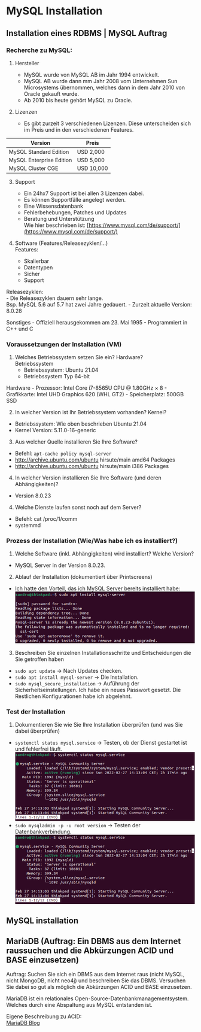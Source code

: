 # MySQL Installation
## Installation eines RDBMS | MySQL Auftrag
### Recherche zu MySQL:  
1. Hersteller
    - MySQL wurde von MySQL AB im Jahr 1994 entwickelt.  
    - MySQL AB wurde dann mm Jahr 2008 vom Unternehmen Sun Microsystems übernommen, welches dann in dem Jahr 2010 von Oracle gekauft wurde. 
    - Ab 2010 bis heute gehört MySQL zu Oracle.

2. Lizenzen
    - Es gibt zurzeit 3 verschiedenen Lizenzen. Diese unterscheiden sich im Preis und in den verschiedenen Features.

Version | Preis
-------- | --------
MySQL Standard Edition | USD 2,000
MySQL Enterprise Edition | USD 5,000
MySQL Cluster CGE | USD 10,000

3. Support
    - Ein 24hx7 Support ist bei allen 3 Lizenzen dabei. 
    - Es können Supportfälle angelegt werden.
    - Eine Wissensdatenbank
    - Fehlerbehebungen, Patches und Updates
    - Beratung und Unterstützung  
    Wie hier beschrieben ist: [https://www.mysql.com/de/support/](https://www.mysql.com/de/support/)  

4. Software (Features/Releasezyklen/...)  
Features:  
    - Skalierbar
    - Datentypen
    - Sicher
    - Support  

 Releasezyklen:  
    - Die Releasezyklen dauern sehr lange.  
    Bsp. MySQL 5.6 auf 5.7 hat zwei Jahre gedauert.
    - Zurzeit aktuelle Version: 8.0.28 

 Sonstiges
    - Offiziell herausgekommen am 23. Mai 1995
    - Programmiert in C++ und C


### Voraussetzungen der Installation (VM)
1. Welches Betriebssystem setzen Sie ein? Hardware?  
 Betriebssystem
    - Betriebssystem: Ubuntu 21.04
    - Betriebssystem Typ 64-bit

 Hardware
    - Prozessor: Intel Core i7-8565U CPU @ 1.80GHz × 8 
    - Grafikkarte:  Intel UHD Graphics 620 (WHL GT2)
    - Speicherplatz: 500GB SSD

2. In welcher Version ist Ihr Betriebssystem vorhanden? Kernel?  
- Betriebssystem: Wie oben beschrieben Ubuntu 21.04
- Kernel Version: 5.11.0-16-generic

3. Aus welcher Quelle installieren Sie Ihre Software?  
- Befehl: `apt-cache policy mysql-server`
- http://archive.ubuntu.com/ubuntu hirsute/main amd64 Packages
- http://archive.ubuntu.com/ubuntu hirsute/main i386 Packages

4. In welcher Version installieren Sie Ihre Software (und deren Abhängigkeiten)?  
- Version 8.0.23

4. Welche Dienste laufen sonst noch auf dem Server?  
- Befehl: cat /proc/1/comm 
- systemmd

### Prozess der Installation (Wie/Was habe ich es installiert?)
1. Welche Software (inkl. Abhängigkeiten) wird installiert? Welche Version?
- MySQL Server in der Version 8.0.23.

2. Ablauf der Installation (dokumentiert über Printscreens)
- Ich hatte den Vorteil, das ich MySQL Server bereits installiert habe:  
![Installation](installation.png)

3. Beschreiben Sie einzelnen Installationsschritte und Entscheidungen die Sie getroffen haben
- `sudo apt update` -> Nach Updates checken.
- `sudo apt install mysql-server` -> Die Installation.
- `sudo mysql_secure_installation` -> Auführung der Sicherheitseinstellungen. Ich habe ein neues Passwort gesetzt. Die Restlichen Konfigurationen habe ich abgelehnt.

### Test der Installation
1. Dokumentieren Sie wie Sie Ihre Installation überprüfen (und was Sie dabei überprüfen)
- `systemctl status mysql.service` -> Testen, ob der Dienst gestartet ist und fehlerfrei läuft.  
![MySQL Dienst](dienst.png)  
- `sudo mysqladmin -p -u root version` -> Testen der Datenbankverbindung.  
![Datenbank testen](dienst.png)  


## MySQL installation




## MariaDB (Auftrag: Ein DBMS aus dem Internet raussuchen und die Abkürzungen ACID und BASE einzusetzen)
Auftrag: Suchen Sie sich ein DBMS aus dem Internet raus (nicht MySQL, nicht MongoDB, nicht neo4j) und beschreiben Sie das DBMS. Versuchen Sie dabei so gut als möglich die Abkürzungen ACID und BASE einzusetzen.  

MariaDB ist ein relationales Open-Source-Datenbankmanagementsystem.   
Welches durch eine Abspaltung aus MySQL entstanden ist.  

Eigene Beschreibung zu ACID:  
[MariaDB Blog](https://mariadb.com/resources/blog/acid-compliance-what-it-means-and-why-you-should-care/)  